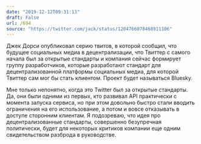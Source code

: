 ```yaml
---
date: "2019-12-12T09:31:13"
draft: False
url: /694
source: "https://twitter.com/jack/status/1204766078468911106"
---
```


Джек Дорси опубликовал серию твитов, в которой сообщил, что будущее социальных медиа в децентрализации, что Твиттер с самого начала был за открытые стандарты и компания сейчас формирует группу разработчиков, которые разработают стандарт для децентрализованной платформы социальных медиа, для которой Твиттер сам мог бы стать клиентом. Проект будет называться Bluesky.

Мне только непонятно, когда это Twitter был за открытые стандарты. Да, они были одними из первых, кто развивал API практически с момента запуска сервиса, но при этом довольно быстро стали вводить ограничения на его использование, а потом и вовсе отказывать в доступе сторонним клиентам. Я подозреваю, что идея про децентрализованные стандарты, совершенно безупречная политически, будет для некоторых критиков компании еще одним свидетельством разброда в руководстве.
